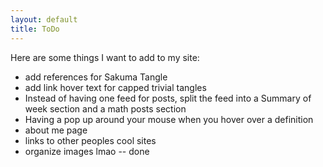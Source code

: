 ```yaml
---
layout: default
title: ToDo
---
```


Here are some things I want to add to my site:
- add references for Sakuma Tangle
- add link hover text for capped trivial tangles
- Instead of having one feed for posts, split the feed into a Summary of week section and a math posts section
- Having a pop up around your mouse when you hover over a definition
- about me page
- links to other peoples cool sites
- organize images lmao -- done